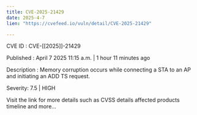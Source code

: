 ```yaml
---
title: CVE-2025-21429
date: 2025-4-7
lien: "https://cvefeed.io/vuln/detail/CVE-2025-21429"

---
```


CVE ID : CVE-[[2025]]-21429

Published :  April 7
2025
11:15 a.m. | 1 hour
11 minutes ago

Description : Memory corruption occurs while connecting a STA to an AP and initiating an ADD TS request.

Severity: 7.5 | HIGH

Visit the link for more details
such as CVSS details
affected products
timeline
and more...
